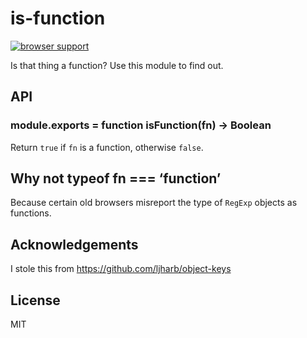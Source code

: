 is-function
===========

[![browser support](https://ci.testling.com/grncdr/js-is-function.png)](https://ci.testling.com/grncdr/js-is-function)

Is that thing a function? Use this module to find out.

API
---

### module.exports = function isFunction(fn) -&gt; Boolean

Return `true` if `fn` is a function, otherwise `false`.

Why not typeof fn === ‘function’
--------------------------------

Because certain old browsers misreport the type of `RegExp` objects as functions.

Acknowledgements
----------------

I stole this from https://github.com/ljharb/object-keys

License
-------

MIT
